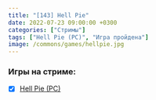 ```yaml
---
title: "[143] Hell Pie"
date: 2022-07-23 09:00:00 +0300
categories: ["Стримы"]
tags: ["Hell Pie (PC)", "Игра пройдена"]
image: /commons/games/hellpie.jpg
---
```


### Игры на стриме:
+ [x] [Hell Pie (PC)](/tags/hell-pie-pc)
